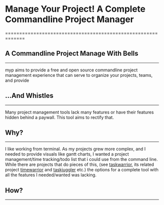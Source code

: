 # Manage Your Project! A Complete Commandline Project Manager
=============================================================
## A Commandline Project Manage With Bells
------------------------------------------
myp aims to provide a free and open source commandline project management experience that can serve to organize your projects, teams, and provide 

## ...And Whistles
------------------
Many project management tools lack many features or have their features hidden behind a paywall. This tool aims to rectify that. 

## Why?
-------
I like working from terminal. As my projects grew more complex, and I needed to provide visuals like gantt charts, I wanted a project management/time tracking/todo list that i could use from the command line. While there are projects that do pieces of this, (see [taskwarrior](https://github.com/GothenbugBitFactory/taskwarrior), its related project [timewarrior](https://github.com/GothenburgBitFactory/timewarrior) and [taskjuggler](https://github.com/taskjuggler/taskjuggler) etc.) the options for a complete tool with all the features I needed/wanted was lacking.

## How?
-------
